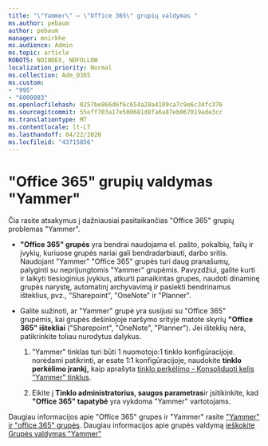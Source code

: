 ```yaml
---
title: "\"Yammer\" – \"Office 365\" grupių valdymas "
ms.author: pebaum
author: pebaum
manager: mnirkhe
ms.audience: Admin
ms.topic: article
ROBOTS: NOINDEX, NOFOLLOW
localization_priority: Normal
ms.collection: Adm_O365
ms.custom:
- "995"
- "6000003"
ms.openlocfilehash: 0257be866d6f6c654a28a4109ca7c9e6c34fc376
ms.sourcegitcommit: 55eff703a17e500681d8fa6a87eb067019ade3cc
ms.translationtype: MT
ms.contentlocale: lt-LT
ms.lasthandoff: 04/22/2020
ms.locfileid: "43715856"
---
```

# <a name="manage-office-365-groups-in-yammer"></a>"Office 365" grupių valdymas "Yammer"

Čia rasite atsakymus į dažniausiai pasitaikančias "Office 365" grupių problemas "Yammer".

* **"Office 365" grupės** yra bendrai naudojama el. pašto, pokalbių, failų ir įvykių, kuriuose grupės nariai gali bendradarbiauti, darbo sritis. Naudojant "Yammer" "Office 365" grupės turi daug pranašumų, palyginti su neprijungtomis "Yammer" grupėmis. Pavyzdžiui, galite kurti ir laikyti tiesioginius įvykius, atkurti panaikintas grupes, naudoti dinaminę grupės narystę, automatinį archyvavimą ir pasiekti bendrinamus išteklius, pvz., "Sharepoint", "OneNote" ir "Planner".

* Galite sužinoti, ar "Yammer" grupė yra susijusi su "Office 365" grupėmis, kai grupės dešiniojoje naršymo srityje matote skyrių **"Office 365" ištekliai** ("Sharepoint", "OneNote", "Planner"). Jei išteklių nėra, patikrinkite toliau nurodytus dalykus.

  1. "Yammer" tinklas turi būti 1 nuomotojo:1 tinklo konfigūracijoje. norėdami patikrinti, ar esate 1:1 konfigūracijoje, naudokite **tinklo perkėlimo įrankį,** kaip aprašyta [tinklo perkėlimo - Konsoliduoti kelis "Yammer" tinklus](https://docs.microsoft.com/yammer/configure-your-yammer-network/consolidate-multiple-yammer-networks).

  2. Eikite į **Tinklo administratorius, saugos parametras**ir įsitikinkite, kad **"Office 365" tapatybė** yra vykdoma "Yammer" vartotojams.

Daugiau informacijos apie "Office 365" grupes ir "Yammer" rasite ["Yammer" ir "office 365" grupės](https://docs.microsoft.com/yammer/manage-yammer-groups/yammer-and-office-365-groups). Daugiau informacijos apie grupės valdymą [ieškokite Grupės valdymas "Yammer"](https://support.office.com/article/Manage-a-group-in-Yammer-6e05c6d6-5548-4c88-89cd-e6757a514ef2)
